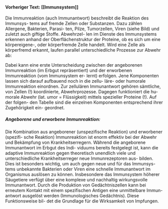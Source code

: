 #### Vorheriger Text: [[Immunsystem]]

Die Immunreaktion (auch Immunantwort) beschreibt die Reaktion des Immunsys-
tems auf fremde Zellen oder Substanzen. Dazu zählen Allergene, Bakterien, Parasi-
ten, Pilze, Tumorzellen, Viren (siehe Bild) und zuletzt auch giftige Stoffe. Abwehrzel-
len im Dienste des Immunsystems erkennen anhand der Oberflächenstruktur der
Proteine, ob es sich um eine körpereigene-, oder körperfremde Zelle handelt. Wird
eine Zelle als körperfremd erkannt, laufen parallel unterschiedliche Prozesse zur Abwehr ab:

Dabei kann eine erste Unterscheidung zwischen der angeborenen Immunreaktion
(im Erbgut repräsentiert) und der erworbenen Immunreaktion (vom Immunsystem er-
lernt) erfolgen. Jene Komponenten lassen sich darauf aufbauend noch in die zellu-
läre- oder humorale Immunreaktion einordnen. Zur zellulären Immunantwort gehören
sämtliche, von Zellen (!) koordinierte, Abwehrprozesse. Dagegen funktioniert die hu-
morale Abwehr (lat. umor = Flüssigkeit) mittels spezieller Proteine (!). Auf der folgen-
den Tabelle sind die einzelnen Komponenten entsprechend ihrer Zugehörigkeit ein-
geordnet.

##### Angeborene und erworbene Immunreaktion:
Die Kombination aus angeborener (unspezifische Reaktion) und erworbener (spezifi-
sche Reaktion) Immunreaktion ist enorm effektiv bei der Abwehr und Bekämpfung
von Krankheitserregern. Während die angeborene Immunantwort im Erbgut des Indi-
viduums bereits festgelegt ist, kann die adaptive Immunreaktion gegen theoretisch
unendlich viele und unterschiedliche Krankheitserreger neue Immunrezeptoren aus-
bilden. Dies ist besonders wichtig, um auch gegen neue und für das Immunsys-
tems unbekannte Bakterien oder Viren eine schnelle Immunantwort im Organismus
auslösen zu können.
Insbesondere das Immunsystem höherer Säugetiere verfügt über eine komplexe und
nachhaltig wirkungsvolle Immunantwort. Durch die Produktion von Gedächtniszellen
kann bei erneutem Kontakt mit einem spezifischen Antigen eine unmittelbare Immun-
antwort ausgelöst werden (Immunologisches Gedächtnis). Diese Funktionsweise bil-
det die Grundlage für die Wirksamkeit von Impfungen.